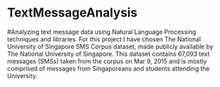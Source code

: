 # TextMessageAnalysis
#Analyzing text message data using Natural Language Processing techniques and libraries. For this project I have chosen The National University of Singapore SMS Corpus dataset, made publicly available by The National University of Singapore. This dataset contains 67,093 text messages (SMSs) taken from the corpus on Mar 9, 2015 and is mostly comprised of messages from Singaporeans and students attending the University.
